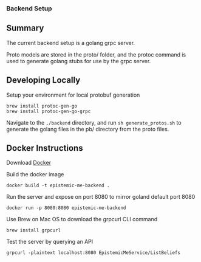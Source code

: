 ### Backend Setup

## Summary

The current backend setup is a golang grpc server. 

Proto models are stored in the proto/ folder, and the protoc command is used to generate golang stubs for use by the grpc server. 

## Developing Locally

Setup your environment for local protobuf generation

```
brew install protoc-gen-go
brew install protoc-gen-go-grpc
```

Navigate to the `./backend` directory, and run `sh generate_protos.sh` to generate the golang files in the pb/ directory from the
proto files. 

## Docker Instructions

Download [Docker](https://www.docker.com/products/docker-desktop/)

Build the docker image

`docker build -t epistemic-me-backend .`

Run the server and expose on port 8080 to mirror goland default port 8080

`docker run -p 8080:8080 epistemic-me-backend`

Use Brew on Mac OS to download the grpcurl CLI command

`brew install grpcurl`

Test the server by querying an API

`grpcurl -plaintext localhost:8080 EpistemicMeService/ListBeliefs`